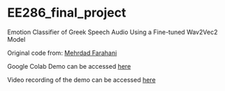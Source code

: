 # EE286_final_project

Emotion Classifier of Greek Speech Audio Using a Fine-tuned Wav2Vec2 Model

Original code from: [Mehrdad Farahani](https://huggingface.co/m3hrdadfi/wav2vec2-xlsr-greek-speech-emotion-recognition)

Google Colab Demo can be accessed [here](https://colab.research.google.com/drive/1xgbm7f0j8jSPWF4YrnaQxwe_6ktW_TND?usp=sharing)

Video recording of the demo can be accessed [here](https://youtu.be/ae79DOj5yZI)